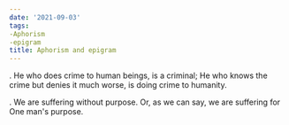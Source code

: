 ```yaml
---
date: '2021-09-03'
tags: 
-Aphorism
-epigram
title: Aphorism and epigram 
---
```



. He who does crime to human beings, is a criminal; He who knows the crime but denies it much worse, is doing crime to humanity.

. We are suffering without purpose. Or, as we can say, we are suffering for One man's purpose. 
